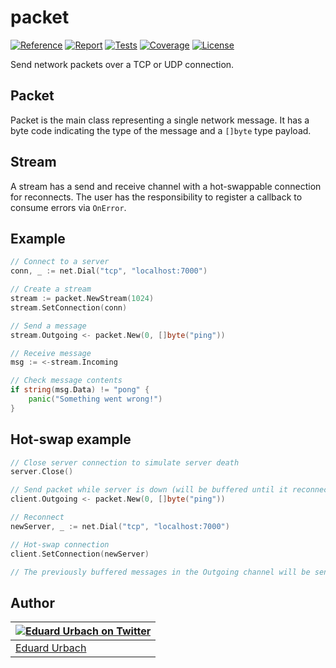 # packet

[![Reference][godoc-image]][godoc-url]
[![Report][report-image]][report-url]
[![Tests][tests-image]][tests-url]
[![Coverage][codecov-image]][codecov-url]
[![License][license-image]][license-url]

Send network packets over a TCP or UDP connection.

## Packet

Packet is the main class representing a single network message. It has a byte code indicating the type of the message and a `[]byte` type payload.

## Stream

A stream has a send and receive channel with a hot-swappable connection for reconnects.
The user has the responsibility to register a callback to consume errors via `OnError`.

## Example

```go
// Connect to a server
conn, _ := net.Dial("tcp", "localhost:7000")

// Create a stream
stream := packet.NewStream(1024)
stream.SetConnection(conn)

// Send a message
stream.Outgoing <- packet.New(0, []byte("ping"))

// Receive message
msg := <-stream.Incoming

// Check message contents
if string(msg.Data) != "pong" {
	panic("Something went wrong!")
}
```

## Hot-swap example

```go
// Close server connection to simulate server death
server.Close()

// Send packet while server is down (will be buffered until it reconnects)
client.Outgoing <- packet.New(0, []byte("ping"))

// Reconnect
newServer, _ := net.Dial("tcp", "localhost:7000")

// Hot-swap connection
client.SetConnection(newServer)

// The previously buffered messages in the Outgoing channel will be sent now.
```

## Author

| [![Eduard Urbach on Twitter](https://gravatar.com/avatar/16ed4d41a5f244d1b10de1b791657989?s=70)](https://twitter.com/eduardurbach "Follow @eduardurbach on Twitter") |
|---|
| [Eduard Urbach](https://eduardurbach.com) |

[godoc-image]: https://godoc.org/github.com/aerogo/packet?status.svg
[godoc-url]: https://godoc.org/github.com/aerogo/packet
[report-image]: https://goreportcard.com/badge/github.com/aerogo/packet
[report-url]: https://goreportcard.com/report/github.com/aerogo/packet
[tests-image]: https://cloud.drone.io/api/badges/aerogo/packet/status.svg
[tests-url]: https://cloud.drone.io/aerogo/packet
[codecov-image]: https://codecov.io/gh/aerogo/packet/graph/badge.svg
[codecov-url]: https://codecov.io/gh/aerogo/packet
[license-image]: https://img.shields.io/badge/license-MIT-blue.svg
[license-url]: https://github.com/aerogo/packet/blob/master/LICENSE
